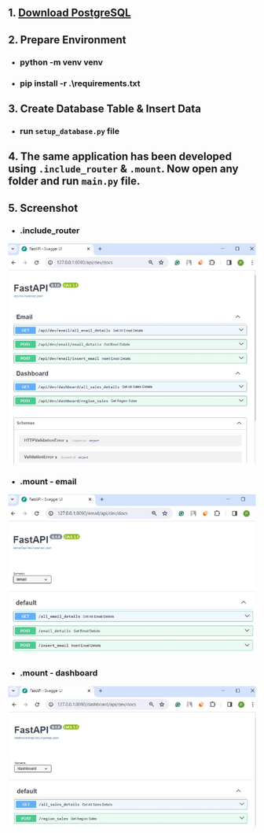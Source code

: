 ## 1. [Download PostgreSQL](https://www.enterprisedb.com/postgresql-tutorial-resources-training-2?uuid=d0ed4d28-191f-4273-b6a9-427ab0b4c448&campaignId=Product_Trial_PostgreSQL_15)

## 2. Prepare Environment
-   ### python -m venv venv
-   ### pip install -r .\requirements.txt

## 3. Create Database Table & Insert Data
-   ### run `setup_database.py` file

## 4. The same application has been developed using `.include_router` & `.mount`. Now open any folder and run `main.py` file.

## 5. Screenshot
-   ### .include_router
![include_router](https://github.com/pranabkumarpaul/FastAPI_Backend/blob/main/Screenshot/include_router.JPG)

-   ### .mount - email
![mount_email](Screenshot\mount_email.JPG)

-   ### .mount - dashboard
![mount_Dashboard](Screenshot\mount_dashboard.JPG)
